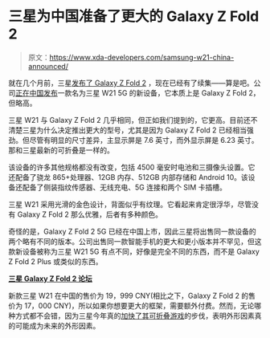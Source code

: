 # 三星为中国准备了更大的 Galaxy Z Fold 2

> 原文：<https://www.xda-developers.com/samsung-w21-china-announced/>

就在几个月前，三星[发布了 Galaxy Z Fold 2](https://www.xda-developers.com/samsung-galaxy-z-fold-2-review/) ，现在已经有了续集——算是吧。公司[正在中国发布](https://shop-links.co/1722875347958748740)一款名为三星 W21 5G 的新设备，它本质上是 Galaxy Z Fold 2，但略高。

三星 W21 与 Galaxy Z Fold 2 几乎相同，但正如我们提到的，它更高。目前还不清楚三星为什么决定推出更大的型号，尤其是因为 Galaxy Z Fold 2 已经相当强劲。但尽管有明显的尺寸差异，主显示屏是 7.6 英寸，而外显示屏是 6.23 英寸。那和三星最新的可折叠是一样的。

该设备的许多其他规格都没有改变，包括 4500 毫安时电池和三摄像头设置。它还配备了骁龙 865+处理器、12GB 内存、512GB 内部存储和 Android 10。该设备还配备了侧装指纹传感器、无线充电、5G 连接和两个 SIM 卡插槽。

三星 W21 采用光滑的金色设计，背面似乎有纹理。它看起来肯定很浮华，尽管没有 Galaxy Z Fold 2 那么优雅，后者有多种颜色。

奇怪的是，Galaxy Z Fold 2 5G 已经在中国上市，因此三星将出售同一款设备的两个略有不同的版本。公司出售同一款智能手机的更大和更小版本并不罕见，但这款新设备被称为三星 W21 5G 有点不同，好像是完全不同的东西，而不是 Galaxy Z Fold 2 Plus 或类似的东西。

**[三星 Galaxy Z Fold 2 论坛](https://forum.xda-developers.com/samsung-galaxy-z-fold-2)**

新款三星 W21 在中国的售价为 19，999 CNY(相比之下，Galaxy Z Fold 2 的售价为 17，000 CNY)，所以如果你想要更大的框架，需要额外付费。然而，无论哪种方式都不会错，因为三星今年真的[加快了其可折叠游戏](https://www.xda-developers.com/samsung-galaxy-z-fold-2-review/)的步伐，表明外形因素真的可能成为未来的外形因素。